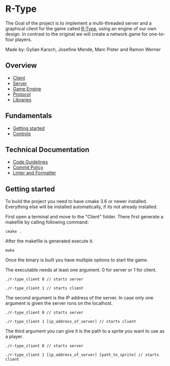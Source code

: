 # R-Type

The Goal of the project is to implement a multi-threaded server and a graphical client for the game called [R-Type](https://en.wikipedia.org/wiki/R-Type), using an engine of our own design. In contrast to the original we will create a network game for one-to-four players.

Made by: Gylian Karsch, Josefine Mende, Marc Pister and Ramon Werner

## Overview

* [Client](overview/client.md)
* [Server](overview/server.md)
* [Game Engine](overview/game-engine.md)
* [Protocol](overview/protocol.md)
* [Libraries](overview/libraries.md)

## Fundamentals

* [Getting started](fundamentals/getting-started.md)
* [Controls](fundamentals/controls.md)

## Technical Documentation

* [Code Guidelines](technical-documentation/code-guidlines.md)
* [Commit Policy](technical-documentation/commit-policy.md)
* [Linter and Formatter](technical-documentation/linter-and-formatter.md)

## Getting started

To build the project you need to have cmake 3.6 or newer installed. Everything else will be installed automatically, if its not already installed.

First open a terminal and move to the "Client" folder. There first generate a makefile by calling following command:

```
cmake .
```

After the makefile is generated execute it.

```
make
```

Once the binary is built you have multiple options to start the game.

The executable needs at least one argument. 0 for server or 1 for client.

```
./r-type_client 0 // starts server
```

```
./r-type_client 1 // starts client
```

The second argument is the IP address of the server. In case only one argument is given the server runs on the localhost.

```
./r-type_client 0 // starts server
```

```
./r-type_client 1 [ip_address_of_server] // starts client
```

The third argument you can give it is the path to a sprite you want to use as a player.

```
./r-type_client 0 // starts server
```

```
./r-type_client 1 [ip_address_of_server] [path_to_sprite] // starts client
```
